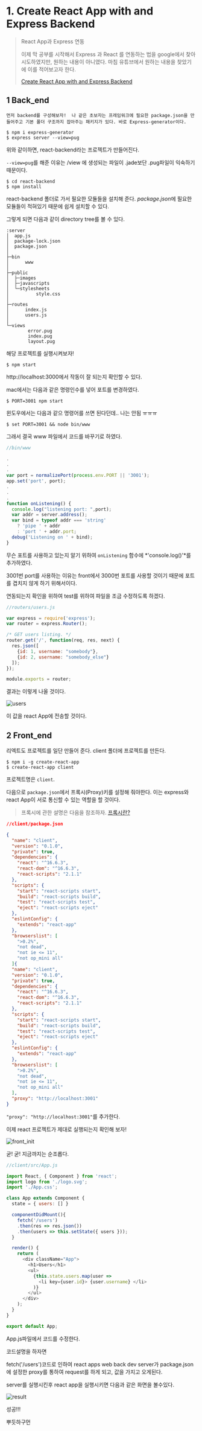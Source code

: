 # 1. Create React App with and Express Backend

> React App과 Express 연동
>
> 이제 막 공부를 시작해서 Express 과 React 를 연동하는 법을 google에서 찾아 시도하였지만, 원하는 내용이 아니였다.  마침 유튜브에서 원하는 내용을 찾았기에 이를 적어보고자 한다.
>
>  [Create React App with and Express Backend](https://www.youtube.com/watch?v=8bNlffXEcC0)   

## 1 Back_end

	먼저 backend를 구성해보자!  나 같은 초보자는 프레임워크에 필요한 package.json을 만들어주고 기본 폴더 구조까지 잡아주는 패키지가 있다. 바로 Express-generator이다.

```shell
$ npm i express-generator
$ express server --view=pug
```

위와 같이하면, react-backend라는 프로젝트가 만들어진다.

`--view=pug`를 해준 이유는 /view 에 생성되는 파일이 .jade보단 .pug파일이 익숙하기 때문이다.

```shell
$ cd react-backend
$ npm install
```

react-backend 폴더로 가서 필요한 모듈들을 설치해 준다. *package.json*에 필요한 모듈들이 적혀있기 때문에 쉽게 설치할 수 있다.

그렇게 되면 다음과 같이 directory tree를 볼 수 있다. 

```shell
:server
│  app.js
│  package-lock.json
│  package.json
│  
├─bin
│      www
│              
├─public
│  ├─images
│  ├─javascripts
│  └─stylesheets
│          style.css
│          
├─routes
│      index.js
│      users.js
│      
└─views
        error.pug
        index.pug
        layout.pug
```

해당 프로젝트를 실행시켜보자!

```shell
$ npm start
```

http://localhost:3000에서 작동이 잘 되는지 확인할 수 있다.

mac에서는 다음과 같은 명령인수를 넣어 포트를 변경하였다.

```shell
$ PORT=3001 npm start
```

윈도우에서는 다음과 같으 명령어를 쓰면 된다던데.. 나는 안됨 ㅠㅠㅠ

```shell
$ set PORT=3001 && node bin/www
```

그래서 결국 www 파일에서 코드를 바꾸기로 하였다.  

```javascript
//bin/www

.
.
.
var port = normalizePort(process.env.PORT || '3001');
app.set('port', port);
.
.
.
function onListening() {
  console.log("listening port: ",port);
  var addr = server.address();
  var bind = typeof addr === 'string'
    ? 'pipe ' + addr
    : 'port ' + addr.port;
  debug('Listening on ' + bind);
}
```

무슨 포트를 사용하고 있는지 알기 위하여  `onListening` 함수에 *'console.log()'*를 추가하였다.

3001번 port를 사용하는 이유는 front에서 3000번 포트를 사용할 것이기 때문에 포트를 겹치지 않게 하기 위해서이다.

연동되는지 확인을 위하여 test를 위하여 파일을 조금 수정하도록 하겠다.

```javascript
//routers/users.js

var express = require('express');
var router = express.Router();

/* GET users listing. */
router.get('/', function(req, res, next) {
  res.json([
    {id: 1, username: "somebody"},
    {id: 2, username: "somebody_else"}
  ]);
});

module.exports = router;

```

결과는 이렇게 나올 것이다.

![users](./img/users.PNG)

이 값을 react App에 전송할 것이다.



## 2 Front_end

리엑트도 프로젝트를 일단 만들어 준다. client 폴더에 프로젝트를 만든다.

```shell
$ npm i -g create-react-app
$ create-react-app client
```

프로젝트명은 `client`.

다음으로 `package.json`에서 프록시(Proxy)키를 설정해 줘야한다. 이는 express와 react App이 서로 통신할 수 있는 역할을 할 것이다. 

> 프록시에 관한 설명은 다음을 참조하자. [프록시란?](http://brownbears.tistory.com/191)

```json
//client/package.json

{
  "name": "client",
  "version": "0.1.0",
  "private": true,
  "dependencies": {
    "react": "^16.6.3",
    "react-dom": "^16.6.3",
    "react-scripts": "2.1.1"
  },
  "scripts": {
    "start": "react-scripts start",
    "build": "react-scripts build",
    "test": "react-scripts test",
    "eject": "react-scripts eject"
  },
  "eslintConfig": {
    "extends": "react-app"
  },
  "browserslist": [
    ">0.2%",
    "not dead",
    "not ie <= 11",
    "not op_mini all"
  ]{
  "name": "client",
  "version": "0.1.0",
  "private": true,
  "dependencies": {
    "react": "^16.6.3",
    "react-dom": "^16.6.3",
    "react-scripts": "2.1.1"
  },
  "scripts": {
    "start": "react-scripts start",
    "build": "react-scripts build",
    "test": "react-scripts test",
    "eject": "react-scripts eject"
  },
  "eslintConfig": {
    "extends": "react-app"
  },
  "browserslist": [
    ">0.2%",
    "not dead",
    "not ie <= 11",
    "not op_mini all"
  ],
  "proxy": "http://localhost:3001"
}
```

`"proxy": "http://localhost:3001"`를 추가한다.

이제 react 프로젝트가 제대로 실행되는지 확인해 보자!

![front_init](./img/front_init.PNG)

굳! 굳! 지금까지는 순조롭다.

```javascript
//client/src/App.js

import React, { Component } from 'react';
import logo from './logo.svg';
import './App.css';

class App extends Component {
  state = { users: [] }

  componentDidMount(){
    fetch('/users')
    .then(res => res.json())
    .then(users => this.setState({ users }));
  }

  render() {
    return (
      <div className="App">
        <h1>Users</h1>
        <ul>
          {this.state.users.map(user =>
            <li key={user.id}> {user.username} </li>
          )}
        </ul>
      </div>
    );
  }
}

export default App;
```

App.js파일에서 코드를 수정한다. 

코드설명을 하자면

fetch('/users')코드로 인하여 react apps web back dev server가 package.json에 설정한 proxy를 통하여 request를 하게 되고, 값을 가지고 오게된다.

server를 실행시킨후 react app을 실행시키면 다음과 같은 화면을 볼수있다.

![result](./img/result.PNG)

성공!!!

뿌듯하구먼